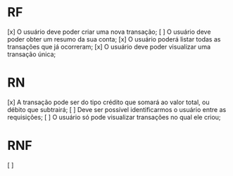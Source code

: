 # RF
[x] O usuário deve poder criar uma nova transação;
[ ] O usuário deve poder obter um resumo da sua conta;
[x] O usuário poderá listar todas as transações que já ocorreram;
[x] O usuário deve poder visualizar uma transação única;

# RN
[x] A transação pode ser do tipo crédito que somará ao valor total, 
  ou débito que subtrairá;
[ ] Deve ser possível identificarmos o usuário entre as requisições;
[ ] O usuário só pode visualizar transações no qual ele criou;

# RNF
[ ] 